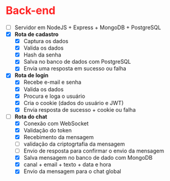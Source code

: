 <h1 style="color:rgb(255, 37, 37)">Back-end</h1>

- [ ] Servidor em NodeJS \+ Express \+ MongoDB \+ PostgreSQL  
- [x] **Rota de cadastro**  
  - [x] Captura os dados  
  - [x] Valida os dados  
  - [x] Hash da senha  
  - [x] Salva no banco de dados com PostgreSQL  
  - [x] Envia uma resposta em sucesso ou falha
- [x] **Rota de login**  
  - [x] Recebe e-mail e senha  
  - [x] Valida os dados  
  - [x] Procura e loga o usuário  
  - [x] Cria o cookie (dados do usuário e JWT)  
  - [x] Envia resposta de sucesso \+ cookie ou falha
- [ ] **Rota do chat**  
  - [x] Conexão com WebSocket
  - [x] Validação do token  
  - [x] Recebimento da mensagem  
  - [ ] validação da criptogrtafia da mensagem
  - [ ] Envio de resposta para confirmar o envio da mensagem  
  - [x] Salva mensagem no banco de dado com MongoDB  
  - [x] canal \+ email \+ texto \+ data e hora  
  - [x] Envio da mensagem para o chat global
